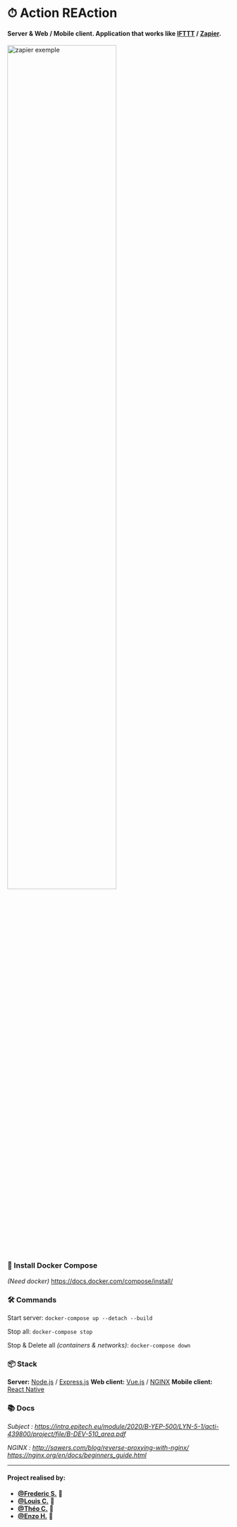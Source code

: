 # ⏱ Action REAction

#### Server & Web / Mobile client. Application that works like [IFTTT](https://ifttt.com/) / [Zapier](https://www.netvibes.com).

<img src="https://cdn.zapier.com/storage/photos/255072e217513b05819b0ef9e076234b.png" alt="zapier exemple" width="70%">

### 💾 Install Docker Compose

*(Need docker)*
https://docs.docker.com/compose/install/

### 🛠 Commands

Start server: `docker-compose up --detach --build`

Stop all: `docker-compose stop`

Stop & Delete all *(containers & networks)*: `docker-compose down`

### 📦 Stack

**Server:** [Node.js](https://nodejs.org) / [Express.js](https://expressjs.com)
**Web client:** [Vue.js](https://vuejs.org/) / [NGINX](https://www.nginx.com)
**Mobile client:** [React Native](https://reactnative.dev/)

### 📚 Docs

*Subject : https://intra.epitech.eu/module/2020/B-YEP-500/LYN-5-1/acti-439800/project/file/B-DEV-510_area.pdf*

*NGINX : http://sawers.com/blog/reverse-proxying-with-nginx/ https://nginx.org/en/docs/beginners_guide.html*

---

#### Project realised by:
- **[@Frederic S.](https://github.com/red-gecko27)** 🦎
- **[@Louis C.](https://github.com/Kdaudau)** 🦦
- **[@Théo C.](https://github.com/GreenDjango)** 🐙
- **[@Enzo H.](https://github.com/EnzoHanniet)** 🦔
